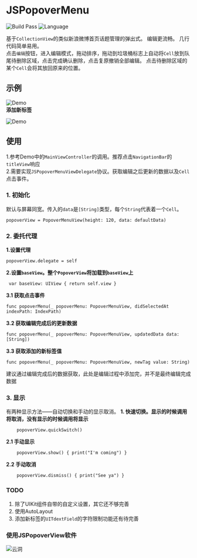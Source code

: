 # JSPopoverMenu
![Build Pass](https://img.shields.io/travis/rust-lang/rust.svg)
![Language](https://img.shields.io/badge/swift-4.0-orange.svg)

基于`CollectionView`的类似新浪微博首页话题管理的弹出式。 编辑更流畅。 几行代码简单易用。    
点击`编辑`按钮，进入编辑模式，拖动排序，拖动到垃圾桶标志上自动将`Cell`放到队尾待删除区域，点击完成确认删除，点击复原撤销全部编辑。
点击待删除区域的某个`Cell`会将其放回原来的位置。

## 示例

![Demo](https://github.com/DevNewbee/JSPopoverMenu/blob/master/assets/Demo.gif)  
__添加新标签__

![Demo](https://github.com/DevNewbee/JSPopoverMenu/blob/master/assets/AddNewTag.gif)

## 使用
1.参考Demo中的`MainViewController`的调用。推荐点击`NavigationBar`的`titleView`响应    
2.需要实现`JSPopoverMenuViewDelegate`协议。获取编辑之后更新的数据以及`Cell`点击事件。
### 1. 初始化 
默认与屏幕同宽。传入的`data`是`[String]`类型，每个`String`代表着一个`Cell`。

    popoverView = PopoverMenuView(height: 120, data: defaultData) 
 
    
### 2. 委托代理
__1.设置代理__

    popoverView.delegate = self
    
    
__2.设置`baseView`。整个`PopoverView`将加载到`baseView`上__

	 var baseView: UIView { return self.view }


__3.1 获取点击事件__

    func popoverMenu(_ popoverMenu: PopoverMenuView, didSelectedAt indexPath: IndexPath) 
__3.2 获取编辑完成后的更新数据__

    func popoverMenu(_ popoverMenu: PopoverMenuView, updatedData data: [String])
    
__3.3 获取添加的新标签值__

	func popoverMenu(_ popoverMenu: PopoverMenuView, newTag value: String)
建议通过编辑完成后的数据获取，此处是编辑过程中添加完，并不是最终编辑完成数据

### 3. 显示
有两种显示方法——自动切换和手动的显示取消。
__1. 快速切换。显示的时候调用将取消，没有显示的时候调用将显示__

        popoverView.quickSwitch()

__2.1 手动显示__

        popoverView.show() { print("I'm coming") } 

__2.2 手动取消__

        popoverView.dismiss() { print("See ya") } 
### TODO
1. 除了UIKit组件自带的自定义设置，其它还不够完善
2. 使用AutoLayout
3. 添加新标签的`UITdextField`的字符限制功能还有待完善
### 使用JSPopoverView软件

![云洞](https://github.com/DevNewbee/JSPopoverMenu/blob/master/assets/CloudHole2.png)
